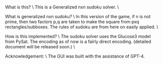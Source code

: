 What is this? \\
This is a Generalized nxn sudoku solver. \\

What is generalized nxn sudoku? \\
In this version of the game, if n is not prime, then two factors p,q are taken to make the square from pxq rectangles/subboxes. The rules of sudoku are from here on easily applied. \\

How is this implemented? \\
The sudoku solver uses the Glucose3 model from PySat. The encoding as of now is a fairly direct encoding. (detailed document will be released soon.) \\


Acknowledgement: \\
The GUI was built with the assistance of GPT-4.
